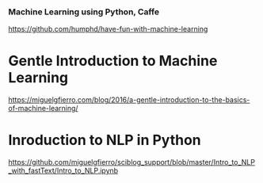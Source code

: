### Machine Learning using Python, Caffe

https://github.com/humphd/have-fun-with-machine-learning

# Gentle Introduction to Machine Learning
https://miguelgfierro.com/blog/2016/a-gentle-introduction-to-the-basics-of-machine-learning/

# Inroduction to NLP in Python 

https://github.com/miguelgfierro/sciblog_support/blob/master/Intro_to_NLP_with_fastText/Intro_to_NLP.ipynb
